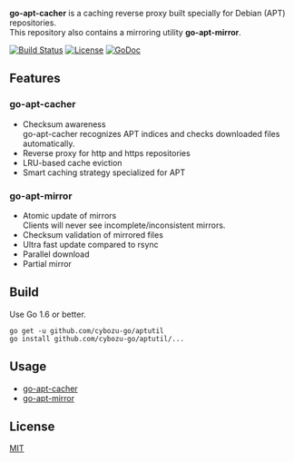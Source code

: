 **go-apt-cacher** is a caching reverse proxy built specially for Debian (APT) repositories.  
This repository also contains a mirroring utility **go-apt-mirror**.

[![Build Status](https://travis-ci.org/cybozu-go/aptutil.svg?branch=master)](https://travis-ci.org/cybozu-go/aptutil)
[![License](https://img.shields.io/badge/license-MIT-blue.svg)][MIT]
[![GoDoc](https://godoc.org/github.com/cybozu-go/aptutil?status.svg)](https://godoc.org/github.com/cybozu-go/aptutil)

Features
--------

### go-apt-cacher

* Checksum awareness  
  go-apt-cacher recognizes APT indices and checks downloaded files automatically.
* Reverse proxy for http and https repositories
* LRU-based cache eviction
* Smart caching strategy specialized for APT

### go-apt-mirror

* Atomic update of mirrors  
    Clients will never see incomplete/inconsistent mirrors.
* Checksum validation of mirrored files
* Ultra fast update compared to rsync
* Parallel download
* Partial mirror

Build
-----

Use Go 1.6 or better.

```
go get -u github.com/cybozu-go/aptutil
go install github.com/cybozu-go/aptutil/...
```

Usage
-----

* [go-apt-cacher](cmd/go-apt-cacher/USAGE.md)
* [go-apt-mirror](cmd/go-apt-mirror/USAGE.md)

License
-------

[MIT][]

[MIT]: https://opensource.org/licenses/MIT
